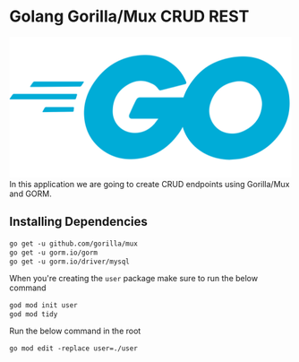 
# Golang Gorilla/Mux CRUD REST

![golang_icon](./misc/golang-1.svg)
In this application we are going to create CRUD endpoints using Gorilla/Mux and GORM.


## Installing Dependencies
```
go get -u github.com/gorilla/mux
go get -u gorm.io/gorm
go get -u gorm.io/driver/mysql
```


When you're creating the `user` package make sure to run the below command

```
god mod init user
god mod tidy
```

Run the below command in the root

```
go mod edit -replace user=./user
```







